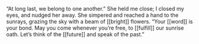 “At long last, we belong to one another.” She held me close; I closed my eyes, and nudged her away. She simpered and reached a hand to the sunrays, grazing the sky with a beam of [[bright]] flowers. “Your [[word]] is your bond. May you come whenever you’re free, to [[fulfill]] our sunrise oath. Let’s think of the [[future]] and speak of the past.”